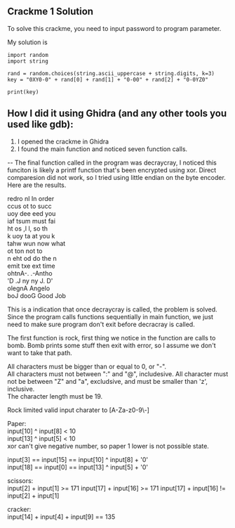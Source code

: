 ## Crackme 1 Solution
To solve this crackme, you need to input password to program parameter.  

My solution is 
```
import random
import string

rand = random.choices(string.ascii_uppercase + string.digits, k=3)
key = "0XY0-0" + rand[0] + rand[1] + "0-00" + rand[2] + "0-0YZ0"

print(key)
``` 

## How I did it using Ghidra (and any other tools you used like gdb):

1. I opened the crackme in Ghidra  
2. I found the main function and noticed seven function calls.  

--
The final function called in the program was decraycray, I noticed this funciton is likely a printf function that's been encrypted using xor. 
Direct comparesion did not work, so I tried using little endian on the byte encoder. Here are the results.  

redro nI      In order  
ccus ot       to succ   
uoy dee       eed you   
iaf tsum      must fai  
ht os ,l      l, so th  
k uoy ta      at you k  
tahw wun      now what  
ot ton        not to    
n eht od      do the n  
emit txe      ext time  
ohtnA-.      .-Antho    
'D .J ny      ny J. D'  
olegnA        Angelo    
boJ dooG      Good Job  
  
This is a indication that once decraycray is called, the problem is solved. Since the program calls functions sequentially in main function, we just need to make sure program don't exit before decracray is called.   

The first function is rock, first thing we notice in the function are calls to bomb. Bomb prints some stuff then exit with error, so I assume we don't want to take that path. 

All characters must be bigger than or equal to 0, or "-".  
All characters must not between ":" and "@", includesive.
All character must not be between "Z" and "a", excludsive, and must be smaller than 'z', inclusive.  
The character length must be 19.  

Rock limited valid input charater to \[A-Za-z0-9\\-\]  

Paper:  
input\[10\] ^ input\[8\] < 10  
input\[13\] ^ input\[5\] < 10  
xor can't give negative number, so paper 1 lower is not possible state.  

input\[3\] == input\[15\] == input\[10\] ^ input\[8\] + '0'  
input\[18\] == input\[0\] == input\[13\] ^ input\[5\] + '0'  

scissors:  
input\[2\] + input\[1\] >= 171
input\[17\] + input\[16\] >= 171
input\[17\] + input\[16\] != input\[2\] + input\[1\]

cracker:  
input\[14\] + input\[4\] + input\[9\] == 135

